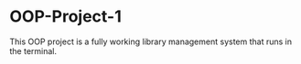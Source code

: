# OOP-Project-1
This OOP project is a fully working library management system that runs in the terminal.
